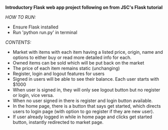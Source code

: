 **Introductory Flask web app project following on from JSC's Flask tutorial**

_HOW TO RUN:_
- Ensure Flask installed
- Run 'python run.py' in terminal

_CONTENTS:_
- Market with items with each item having a listed price, origin, name and options to either buy or read more detailed info for each.
- Owned items can be sold which will be put back on the market 
- The price of each item remains static (unchanging)
- Register, login and logout features for users
- Signed in users will be able to see their balance. Each user starts with $1000
- When user is signed in, they will only see logout button but no register or login, vice versa.
- When no user signed in there is register and login button available.
- In the home page, there is a button that says get started, which directs users to login page (with option to go register if they are new user).
- If user already logged in while in home page and clicks get started button, instantly redirected to market page.
